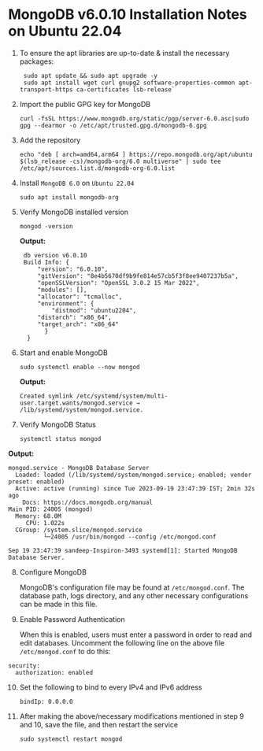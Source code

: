 # MongoDB v6.0.10 Installation Notes on Ubuntu 22.04


1. To ensure the apt libraries are up-to-date & install the necessary packages:

    ```
     sudo apt update && sudo apt upgrade -y
     sudo apt install wget curl gnupg2 software-properties-common apt-transport-https ca-certificates lsb-release`
    ```

2. Import the public GPG key for MongoDB    

   
   	`curl -fsSL https://www.mongodb.org/static/pgp/server-6.0.asc|sudo gpg --dearmor -o /etc/apt/trusted.gpg.d/mongodb-6.gpg`
   



3. Add the repository

	```
	echo "deb [ arch=amd64,arm64 ] https://repo.mongodb.org/apt/ubuntu $(lsb_release -cs)/mongodb-org/6.0 multiverse" | sudo tee /etc/apt/sources.list.d/mongodb-org-6.0.list
 	```
 
4. Install `MongoDB 6.0` on `Ubuntu 22.04`
  
   `sudo apt install mongodb-org`
   
    
5. Verify MongoDB installed version

   `mongod -version`
   
   
   **Output:**
  
   ```
	db version v6.0.10
	Build Info: {
	    "version": "6.0.10",
	    "gitVersion": "8e4b5670df9b9fe814e57cb5f3f8ee9407237b5a",
	    "openSSLVersion": "OpenSSL 3.0.2 15 Mar 2022",
	    "modules": [],
	    "allocator": "tcmalloc",
	    "environment": {
	    	"distmod": "ubuntu2204",
		"distarch": "x86_64",
		"target_arch": "x86_64"
	      }
	 }

   ```    



  

6. Start and enable MongoDB

   `sudo systemctl enable --now mongod`	

   **Output:**
   
   `Created symlink /etc/systemd/system/multi-user.target.wants/mongod.service → /lib/systemd/system/mongod.service.`
   
   
   
 7. Verify MongoDB Status


	`systemctl status mongod`
    
  
   **Output:**
   
   ```
   mongod.service - MongoDB Database Server
     Loaded: loaded (/lib/systemd/system/mongod.service; enabled; vendor preset: enabled)
     Active: active (running) since Tue 2023-09-19 23:47:39 IST; 2min 32s ago
       Docs: https://docs.mongodb.org/manual
   Main PID: 24005 (mongod)
     Memory: 68.0M
        CPU: 1.022s
     CGroup: /system.slice/mongod.service
             └─24005 /usr/bin/mongod --config /etc/mongod.conf

   Sep 19 23:47:39 sandeep-Inspiron-3493 systemd[1]: Started MongoDB Database Server.
   ```


8. Configure MongoDB

   MongoDB's configuration file may be found at `/etc/mongod.conf`. 
   The database path, logs directory, and any other necessary configurations can be made in this file. 

    

9. Enable Password Authentication

   When this is enabled, users must enter a password in order to read and edit databases. Uncomment the following line on the above file `/etc/mongod.conf` to do this:

```
security:
  authorization: enabled
```



10. Set the following to bind to every IPv4 and IPv6 address


 	`bindIp: 0.0.0.0`
 
 
11. After making the above/necessary modifications mentioned in step 9 and 10, save the file, and then restart the service 

		sudo systemctl restart mongod
    
